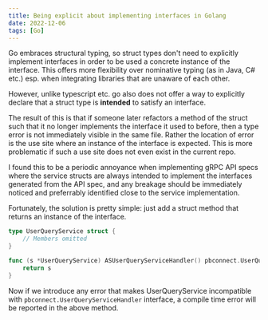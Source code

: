 ```yaml
---
title: Being explicit about implementing interfaces in Golang
date: 2022-12-06
tags: [Go]
---
```


Go embraces structural typing, so struct types don't need to explicitly implement interfaces in order to be used a concrete instance of the interface. This offers more flexibility over nominative typing (as in Java, C# etc.) esp. when integrating libraries that are unaware of each other. 

However, unlike typescript etc. go also does not offer a way to explicitly declare that a struct type is **intended** to satisfy an interface. 

The result of this is that if someone later refactors a method of the struct such that it no longer implements the interface it used to before, then a type error is not immediately visible in the same file. Rather the location of error is the use site where an instance of the interface is expected. This is more problematic if such a use site does not even exist in the current repo.

I found this to be a periodic annoyance when implementing gRPC API specs where the service structs are always intended to implement the interfaces generated from the API spec, and any breakage should be immediately noticed and preferrably identified close to the service implementation.

Fortunately, the solution is pretty simple: just add a struct method that returns an instance of the interface. 

```go
type UserQueryService struct {
    // Members omitted
}

func (s *UserQueryService) ASUserQueryServiceHandler() pbconnect.UserQueryServiceHandler {
	return s
}
```

Now if we introduce any error that makes UserQueryService incompatible with `pbconnect.UserQueryServiceHandler` interface, a compile time error will be reported in the above method.
